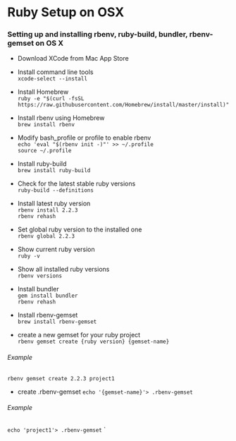 # Ruby Setup on OSX
### Setting up and installing rbenv, ruby-build, bundler, rbenv-gemset on OS X

* Download XCode from Mac App Store

* Install command line tools<br>
`xcode-select --install`

* Install Homebrew<br>
`ruby -e "$(curl -fsSL https://raw.githubusercontent.com/Homebrew/install/master/install)"`

* Install rbenv using Homebrew<br>
`brew install rbenv`

* Modify bash_profile or profile to enable rbenv<br>
`echo 'eval "$(rbenv init -)"' >> ~/.profile`<br>
`source ~/.profile`

* Install ruby-build<br>
`brew install ruby-build`

* Check for the latest stable ruby versions<br>
`ruby-build --definitions`

* Install latest ruby version<br>
`rbenv install 2.2.3`<br>
`rbenv rehash`

* Set global ruby version to the installed one<br>
`rbenv global 2.2.3`

* Show current ruby version<br>
`ruby -v`

* Show all installed ruby versions<br>
`rbenv versions`

* Install bundler<br>
`gem install bundler`<br>
`rbenv rehash`

* Install rbenv-gemset<br>
`brew install rbenv-gemset`

* create a new gemset for your ruby project<br>
`rbenv gemset create {ruby version} {gemset-name}`
###### Example
`rbenv gemset create 2.2.3 project1`

* create .rbenv-gemset
`echo '{gemset-name}'> .rbenv-gemset`
###### Example
`echo 'project1'> .rbenv-gemset`
`
